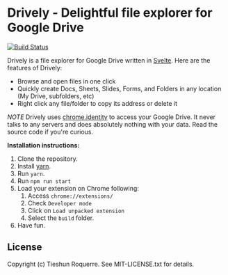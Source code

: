 Drively - Delightful file explorer for Google Drive
=============================

[![Build Status](https://travis-ci.org/philc/vimium.svg?branch=master)](https://travis-ci.org/philc/vimium)

Drively is a file explorer for Google Drive written in [Svelte](https://svelte.dev). Here are the features of Drively:

- Browse and open files in one click
- Quickly create Docs, Sheets, Slides, Forms, and Folders in any location (My Drive, subfolders, etc)
- Right click any file/folder to copy its address or delete it

*NOTE* Drively uses [chrome.identity](https://developer.chrome.com/apps/identity) to access your Google Drive. It never talks to any servers and does absolutely nothing with your data. Read the source code if you're curious.

__Installation instructions:__

1. Clone the repository.
2. Install [yarn](https://yarnpkg.com/lang/en/docs/install/).
3. Run `yarn`.
4. Run `npm run start`
5. Load your extension on Chrome following:
    1. Access `chrome://extensions/`
    2. Check `Developer mode`
    3. Click on `Load unpacked extension`
    4. Select the `build` folder.
6. Have fun.

License
-------
Copyright (c) Tieshun Roquerre. See MIT-LICENSE.txt for details.
